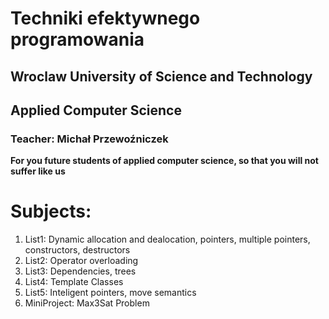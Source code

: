 # Techniki efektywnego programowania 
## Wroclaw University of Science and Technology
## Applied Computer Science
### Teacher: Michał Przewoźniczek

**For you future students of applied computer science, so that you will not suffer like us**


# Subjects:
 1. List1: Dynamic allocation and dealocation, pointers, multiple pointers, constructors, destructors
 2. List2: Operator overloading
 3. List3: Dependencies, trees
 4. List4: Template Classes
 5. List5: Inteligent pointers, move semantics
 6. MiniProject: Max3Sat Problem
